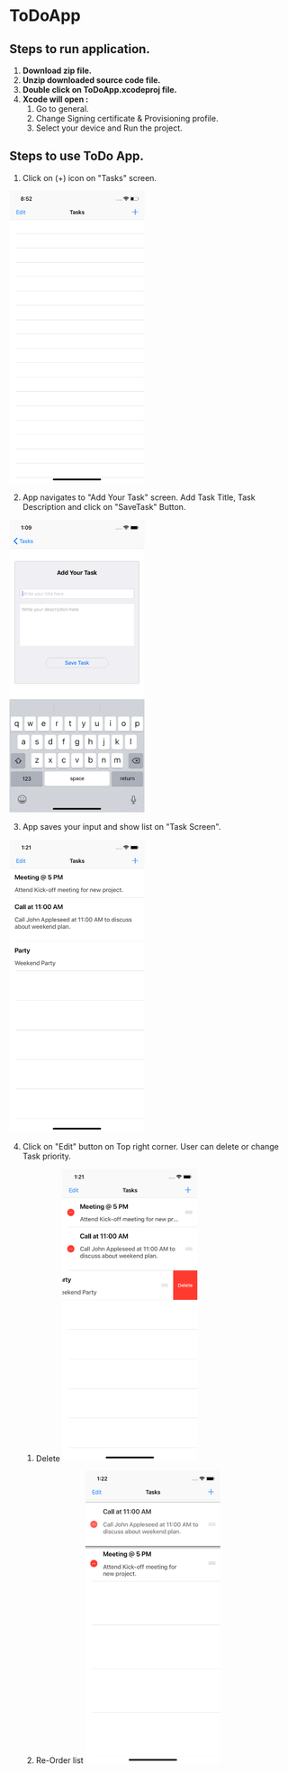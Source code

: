 # ToDoApp

## Steps to run application.
1. **Download zip file.** 
1. **Unzip downloaded source code file.**
1. **Double click on ToDoApp.xcodeproj file.**
1. **Xcode will open :**
   1. Go to general.
   1. Change Signing certificate & Provisioning profile.
   1. Select your device and Run the project.


## Steps to use ToDo App.

1. Click on (+) icon on "Tasks" screen.
<img src = "Image.png" width = "240">

2. App navigates to "Add Your Task" screen.  Add Task Title, Task Description and click on "SaveTask" Button.
<img src = "Image2.png" width = "240">

3. App saves your input and show list on "Task Screen".
<img src = "image3.png" width = "240">

4. Click on "Edit" button on Top right corner. User can delete or change Task priority.

   1. Delete <img src = "image4.png" width = "240">

   1. Re-Order list <img src = "image5.png" width = "240">
